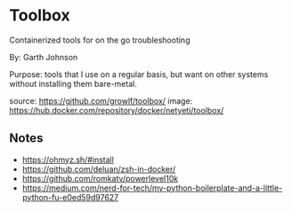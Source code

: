 # Toolbox

Containerized tools for on the go troubleshooting

By: Garth Johnson

Purpose: tools that I use on a regular basis, but want on other systems without installing them bare-metal.

source: https://github.com/growlf/toolbox/
image: https://hub.docker.com/repository/docker/netyeti/toolbox/

## Notes

- https://ohmyz.sh/#install
- https://github.com/deluan/zsh-in-docker/
- https://github.com/romkatv/powerlevel10k
- https://medium.com/nerd-for-tech/my-python-boilerplate-and-a-little-python-fu-e0ed59d97627
